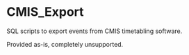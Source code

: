 CMIS_Export
===========

SQL scripts to export events from CMIS timetabling software.

Provided as-is, completely unsupported.
